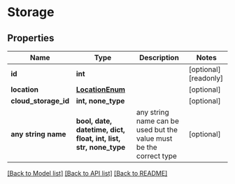 # Storage


## Properties
Name | Type | Description | Notes
------------ | ------------- | ------------- | -------------
**id** | **int** |  | [optional] [readonly] 
**location** | [**LocationEnum**](LocationEnum.md) |  | [optional] 
**cloud_storage_id** | **int, none_type** |  | [optional] 
**any string name** | **bool, date, datetime, dict, float, int, list, str, none_type** | any string name can be used but the value must be the correct type | [optional]

[[Back to Model list]](../README.md#documentation-for-models) [[Back to API list]](../README.md#documentation-for-api-endpoints) [[Back to README]](../README.md)


